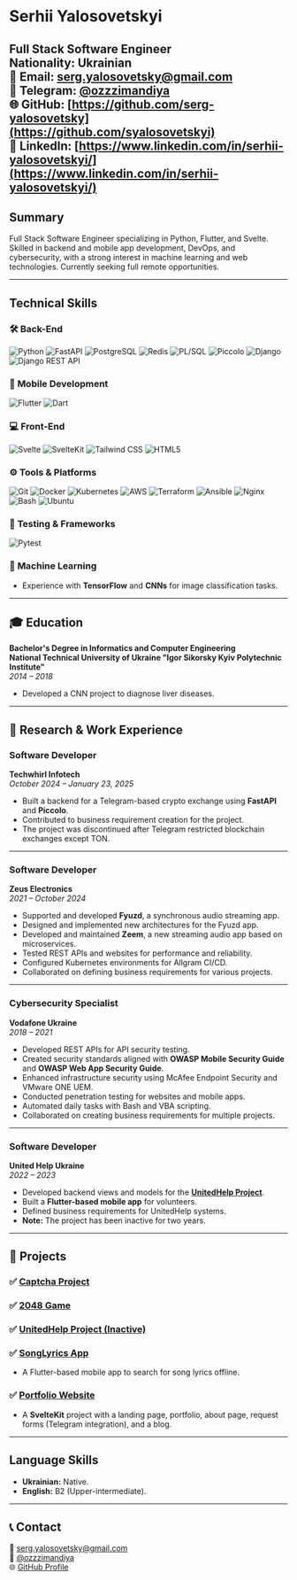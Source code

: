 # **Serhii Yalosovetskyi**
**Full Stack Software Engineer**  
**Nationality:** Ukrainian  
📧 **Email:** [serg.yalosovetsky@gmail.com](mailto:serg.yalosovetsky@gmail.com)  
📱 **Telegram:** [@ozzzimandiya](https://t.me/ozzzimandiya)  
🌐 **GitHub:** [https://github.com/serg-yalosovetsky](https://github.com/syalosovetskyi)  
🔗 LinkedIn: [https://www.linkedin.com/in/serhii-yalosovetskyi/](https://www.linkedin.com/in/serhii-yalosovetskyi/)
---

## **Summary** 
Full Stack Software Engineer specializing in Python, Flutter, and Svelte. Skilled in backend and mobile app development, DevOps, and cybersecurity, with a strong interest in machine learning and web technologies. Currently seeking full remote opportunities.

---

## **Technical Skills**

### 🛠 **Back-End**
![Python](https://img.shields.io/badge/Python-3776AB?style=for-the-badge&logo=python&logoColor=white)
![FastAPI](https://img.shields.io/badge/FastAPI-009688?style=for-the-badge&logo=fastapi&logoColor=white)
![PostgreSQL](https://img.shields.io/badge/PostgreSQL-316192?style=for-the-badge&logo=postgresql&logoColor=white)
![Redis](https://img.shields.io/badge/Redis-DC382D?style=for-the-badge&logo=redis&logoColor=white)
![PL/SQL](https://img.shields.io/badge/PL/SQL-blue?style=for-the-badge)
![Piccolo](https://img.shields.io/badge/Piccolo-FFCC00?style=for-the-badge)
![Django](https://img.shields.io/badge/Django-092E20?style=for-the-badge&logo=django&logoColor=white)
![Django REST API](https://img.shields.io/badge/Django%20REST%20API-ff1709?style=for-the-badge&logo=django&logoColor=white)

### 📱 **Mobile Development**
![Flutter](https://img.shields.io/badge/Flutter-02569B?style=for-the-badge&logo=flutter&logoColor=white)
![Dart](https://img.shields.io/badge/Dart-0175C2?style=for-the-badge&logo=dart&logoColor=white)

### 💻 **Front-End**
![Svelte](https://img.shields.io/badge/Svelte-FF3E00?style=for-the-badge&logo=svelte&logoColor=white)
![SvelteKit](https://img.shields.io/badge/SvelteKit-FF3E00?style=for-the-badge&logo=svelte&logoColor=white)
![Tailwind CSS](https://img.shields.io/badge/Tailwind_CSS-38B2AC?style=for-the-badge&logo=tailwind-css&logoColor=white)
![HTML5](https://img.shields.io/badge/HTML5-E34F26?style=for-the-badge&logo=html5&logoColor=white)

### ⚙️ **Tools & Platforms**
![Git](https://img.shields.io/badge/Git-F05032?style=for-the-badge&logo=git&logoColor=white)
![Docker](https://img.shields.io/badge/Docker-2496ED?style=for-the-badge&logo=docker&logoColor=white)
![Kubernetes](https://img.shields.io/badge/Kubernetes-326CE5?style=for-the-badge&logo=kubernetes&logoColor=white)
![AWS](https://img.shields.io/badge/AWS-232F3E?style=for-the-badge&logo=amazon-aws&logoColor=white)
![Terraform](https://img.shields.io/badge/Terraform-623CE4?style=for-the-badge&logo=terraform&logoColor=white)
![Ansible](https://img.shields.io/badge/Ansible-EE0000?style=for-the-badge&logo=ansible&logoColor=white)
![Nginx](https://img.shields.io/badge/Nginx-009639?style=for-the-badge&logo=nginx&logoColor=white)
![Bash](https://img.shields.io/badge/Bash-4EAA25?style=for-the-badge&logo=gnu-bash&logoColor=white)
![Ubuntu](https://img.shields.io/badge/Ubuntu-E95420?style=for-the-badge&logo=ubuntu&logoColor=white)

### 🧪 **Testing & Frameworks**
![Pytest](https://img.shields.io/badge/Pytest-0A9EDC?style=for-the-badge&logo=pytest&logoColor=white)

### 🤖 **Machine Learning**
- Experience with **TensorFlow** and **CNNs** for image classification tasks.

---

## 🎓 **Education**
**Bachelor's Degree in Informatics and Computer Engineering**  
**National Technical University of Ukraine "Igor Sikorsky Kyiv Polytechnic Institute"**  
*2014 – 2018*  
- Developed a CNN project to diagnose liver diseases.

---

## 🔬 **Research & Work Experience**

### **Software Developer**  
**Techwhirl Infotech**  
*October 2024 – January 23, 2025*  
- Built a backend for a Telegram-based crypto exchange using **FastAPI** and **Piccolo**.  
- Contributed to business requirement creation for the project.  
- The project was discontinued after Telegram restricted blockchain exchanges except TON.

---

### **Software Developer**  
**Zeus Electronics**  
*2021 – October 2024*  
- Supported and developed **Fyuzd**, a synchronous audio streaming app.  
- Designed and implemented new architectures for the Fyuzd app.  
- Developed and maintained **Zeem**, a new streaming audio app based on microservices.  
- Tested REST APIs and websites for performance and reliability.  
- Configured Kubernetes environments for Allgram CI/CD.  
- Collaborated on defining business requirements for various projects.

---

### **Cybersecurity Specialist**  
**Vodafone Ukraine**  
*2018 – 2021*  
- Developed REST APIs for API security testing.  
- Created security standards aligned with **OWASP Mobile Security Guide** and **OWASP Web App Security Guide**.  
- Enhanced infrastructure security using McAfee Endpoint Security and VMware ONE UEM.  
- Conducted penetration testing for websites and mobile apps.  
- Automated daily tasks with Bash and VBA scripting.  
- Collaborated on creating business requirements for multiple projects.

---

### **Software Developer**  
**United Help Ukraine**  
*2022 – 2023*  
- Developed backend views and models for the **[UnitedHelp Project](https://github.com/serg-yalosovetsky/united_help)**.  
- Built a **Flutter-based mobile app** for volunteers.  
- Defined business requirements for UnitedHelp systems.  
- **Note:** The project has been inactive for two years.

---

## 🌱 **Projects**
### ✅ [Captcha Project](https://github.com/serg-yalosovetsky/captcha)

### ✅ [2048 Game](https://github.com/serg-yalosovetsky/2048)

### ✅ [UnitedHelp Project (Inactive)](https://github.com/serg-yalosovetsky/united_help)

### ✅ [SongLyrics App](https://github.com/serg-yalosovetsky/songs)  
- A Flutter-based mobile app to search for song lyrics offline.

### ✅ [Portfolio Website](https://arbolev.pro)  
- A **SvelteKit** project with a landing page, portfolio, about page, request forms (Telegram integration), and a blog.

---

## **Language Skills**
- **Ukrainian:** Native.  
- **English:** B2 (Upper-intermediate).  

---

## 📞 **Contact**
📧 [serg.yalosovetsky@gmail.com](mailto:serg.yalosovetsky@gmail.com)  
📱 [@ozzzimandiya](https://t.me/ozzzimandiya)  
🌐 [GitHub Profile](https://github.com/serg-yalosovetsky/)  
